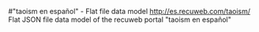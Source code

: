 #"taoism en español" - Flat file data model
http://es.recuweb.com/taoism/
Flat JSON file data model of the recuweb portal "taoism en español"
